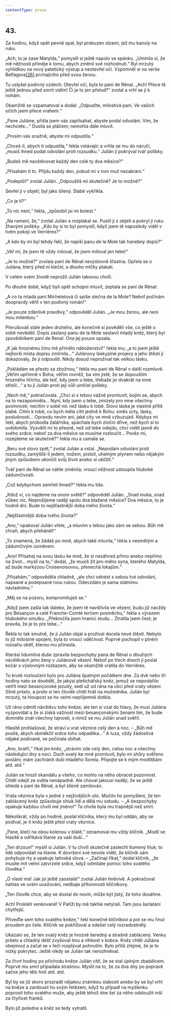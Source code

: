 ```yaml
---
contentType: prose
---
```


## 43.

Za hodinu, když opět pevně spal, byl probuzen slzami, jež mu kanuly na ruku.

„Ach, to je zase Matylda,“ pomyslil si ještě napolo ve spánku. „Umínila si, že mě něžností přiměje k tomu, abych změnil své rozhodnutí.“ Byl mrzutý vyhlídkou na nový patetický výstup a neotevřel oči. Vzpomněl si na verše Belfagora[\[26\]](./resources/undefined) prchajícího před svou ženou.

Tu uslyšel podivný vzdech. Otevřel oči, byla to paní de Rênal. „Ach! Přece tě ještě jednou před smrtí vidím! Či je to jen přelud?“ zvolal a vrhl se jí k nohám.

Okamžitě se vzpamatoval a dodal: „Odpusťte, milostivá paní. Ve vašich očích jsem přece vrahem.“

„Pane Juliáne, přišla jsem vás zapřísahat, abyste podal odvolání. Vím, že nechcete…“ Dusila se pláčem; nemohla dále mluvit.

„Prosím vás snažně, abyste mi odpustila.“

„Chceš-li, abych ti odpustila,“ řekla vstávajíc a vrhla se mu do náručí, „musíš ihned podat odvolání proti rozsudku.“ Julián jí pokrýval tvář polibky.

„Budeš mě navštěvovat každý den celé ty dva měsíce?“

„Přísahám ti to. Přijdu každý den, pokud mi v tom muž nezabrání.“

„Podepíši!“ zvolal Julián. „Odpouštíš mi skutečně? Je to možné?“

Sevřel ji v objetí; byl jako šílený. Slabě vykřikla.

„Co je ti?“

„To nic není,“ řekla, „způsobil jsi mi bolest.“

„Na rameni, že,“ zvolal Julián a rozplakal se. Pustil ji z objetí a pokryl jí ruku žhavými polibky. „Kdo by si to byl pomyslil, když jsem tě naposledy viděl v tvém pokoji ve Verrières?“

„A kdo by mi byl tehdy řekl, že napíši panu de la Mole tak hanebný dopis?“

„Věř mi, že jsem tě vždy miloval, že jsem miloval jen tebe!“

„Je to možné?“ zvolala paní de Rênal nevýslovně šťastna. Opřela se o Juliána, který před ní klečel, a dlouho mlčky plakali.

V celém svém životě neprožil Julián takovou chvíli.

Po dlouhé době, když byli opět schopni mluvit, zeptala se paní de Rênal:

„A co ta mladá paní Micheletová či spíše slečna de la Mole? Neboť počínám doopravdy věřit v ten podivný román!“

„Je pouze zdánlivě pravdivý,“ odpověděl Julián. „Je mou ženou, ale není mou milenkou.“

Přerušovali stále jeden druhého, ale konečně si pověděli vše, co ještě o sobě nevěděli. Dopis zaslaný panu de la Mole sestavil mladý kněz, který byl zpovědníkem paní de Renal. Ona jej pouze opsala.

„K jak hroznému činu mě přimělo náboženství!“ řekla mu; „a to jsem ještě nejhorší místa dopisu zmírnila…“ Juliánovy láskyplné projevy a jeho štěstí jí dokazovaly, že jí odpouští. Nikdy dosud neprožíval tak velkou lásku.

„Pokládám se přesto za zbožnou,“ řekla mu paní de Rênal v další rozmluvě. „Věřím upřímně v Boha; věřím rovněž, ba vím jistě, že se dopouštím hrozného hříchu, ale teď, kdy jsem u tebe, třebaže jsi dvakrát na mne střelil…“ a tu ji Julián proti její vůli umlčel polibky.

„Nech mě,“ pokračovala. „Chci si s tebou vážně promluvit, bojím se, abych na to nezapomněla… Nyní, kdy jsem u tebe, zmizely pro mne všechny povinnosti; necítím v sobě nic než lásku k tobě. Slovo láska je vlastně příliš slabé. Cítím k tobě, co bych měla cítit jedině k Bohu: směs úcty, lásky, poslušnosti… Opravdu nevím ani, jaké city ve mně vzbuzuješ. Kdybys mi řekl, abych probodla žalářníka, spáchala bych zločin dříve, než bych si to uvědomila. Vysvětli mi to přesně, než od tebe odejdu, chci vidět jasně do svého srdce; neboť za dva měsíce se musíme rozloučit… Pověz mi, rozejdeme se skutečně?“ řekla mu a usmála se.

„Beru své slovo zpět,“ zvolal Julián a vstal. „Nepodám odvolání proti rozsudku, zamýšlíš-li jedem, nožem, pistolí, uhelným plynem nebo nějakým jiným způsobem ukončit svůj život anebo si ublížit.“

Tvář paní de Rênal se náhle změnila; vroucí něžnost ustoupila hluboké zádumčivosti.

„Což kdybychom zemřeli ihned?“ řekla mu tiše.

„Kdož ví, co najdeme na onom světě?“ odpověděl Julián. „Snad muka, snad vůbec nic. Neprožijeme raději spolu dva blažené měsíce? Dva měsíce, to je hodně dní. Bude to nejšťastnější doba mého života.“

„Nejšťastnější doba tvého života?“

„Ano,“ opakoval Julián vřele, „a mluvím s tebou jako sám se sebou. Bůh mě chraň, abych přeháněl!“

„To znamená, že žádáš po mně, abych také mluvila,“ řekla s nesmělým a zádumčivým úsměvem.

„Ano! Přísahej na svou lásku ke mně, že si nesáhneš přímo anebo nepřímo na život… mysli na to,“ dodal, „že musíš žít pro mého syna, kterého Matylda, až bude markýzou Croisenoisovou, přenechá lokajům.“

„Přísahám,“ odpověděla chladně, „ale chci odnést s sebou tvé odvolání, napsané a podepsané tvou rukou. Odevzdám je sama státnímu návladnímu.“

„Měj se na pozoru, kompromituješ se.“

„Když jsem zašla tak daleko, že jsem tě navštívila ve vězení, budu již navždy pro Besançon a celé Franche-Comté terčem posměchu,“ řekla s výrazem hlubokého smutku. „Překročila jsem hranici studu… Ztratila jsem čest; je pravda, že je to pro tebe…“

Řekla to tak smutně, že ji Julián objal a prožíval docela nové štěstí. Nebylo to již milostné opojení, byla to vroucí vděčnost. Poprvé pochopil v plném rozsahu oběť, kterou mu přinesla.

Kterási lidumilná duše zpravila bezpochyby pana de Rênal o dlouhých návštěvách jeho ženy v Juliánově vězení. Neboť po třech dnech jí poslal kočár s výslovným rozkazem, aby se okamžitě vrátila do Verrières.

To kruté rozloučení bylo pro Juliána špatným počátkem dne. Za dvě nebo tři hodiny nato se dověděl, že jakýsi pletichářský kněz, jemuž se nepodařilo vetřít mezi besançonské jezuity, sedí už od rána na ulici před vraty vězení. Silně pršelo, a proto si ten člověk chtěl hrát na mučedníka. Julián byl mrzutý, ta hloupost se ho velmi nepříjemně dotkla.

Už ráno odmítl návštěvu toho kněze, ale ten si vzal do hlavy, že musí Juliána vyzpovídat a že si získá vážnost mezi besançonskými ženami tím, že bude domněle znát všechny tajnosti, s nimiž se mu Julián snad svěřil.

Hlasitě prohlašoval, že stráví u vrat věznice celý den a noc. – „Bůh mě posílá, abych obměkčil srdce toho odpadlíka…“ A luza, vždy žádostivá nějaké podívané, se počínala sbíhat.

„Ano, bratři,“ říkal jim kněz, „strávím zde celý den, celou noc a všechny následující dny a noci. Duch svatý ke mně promluvil, bylo mi shůry svěřeno poslání; mám zachránit duši mladého Sorela. Připojte se k mým modlitbám atd. atd.“

Julián se hrozil skandálu a všeho, co mohlo na něho obracet pozornost. Chtěl odejít ze světa nenápadně. Ale choval jakousi naději, že se ještě shledá s paní de Rênal, a byl šíleně zamilován.

Vrata věznice byla v jedné z nejživějších ulic. Mučilo ho pomyšlení, že ten zablácený kněz způsobuje shluk lidí a dělá mu ostudu. – „A bezpochyby opakuje každou chvíli mé jméno!“ Ta chvíle byla mu trapnější než smrt.

Několikrát, vždy po hodině, poslal klíčníka, který mu byl oddán, aby se podíval, je-li kněz ještě před vraty věznice.

„Pane, klečí na obou kolenou v blátě,“ oznamoval mu vždy klíčník. „Modlí se hlasitě a odříkává litanie za vaši duši…“

„Ten drzoun!“ myslil si Julián. V tu chvíli skutečně zaslechl tlumený hluk; to lidé odpovídali na litanie. K dovršení své nevole viděl, že klíčník sám pohybuje rty a opakuje latinská slova. – „Začínají říkat,“ dodal klíčník, „že musíte mít velmi zatvrzelé srdce, když odmítáte pomoc toho svatého člověka.“

„Ó vlasti má! Jak jsi ještě zaostalá!“ zvolal Julián hněvivě. A pokračoval nahlas ve svém uvažování, nedbaje přítomnosti klíčníkovy.

„Ten člověk chce, aby se dostal do novin, může být jistý, že toho dosáhne.

Ach! Prokletí venkované! V Paříži by mě takhle netýrali. Tam jsou šarlatáni chytřejší.

Přiveďte sem toho svatého kněze,“ řekl konečně klíčníkovi a pot se mu řinul proudem po čele. Klíčník se pokřižoval a odešel celý rozradostnělý.

Ukázalo se, že ten svatý kněz je hrozně šeredný a strašně zablácený. Venku pršelo a chladný déšť zvyšoval tmu a vlhkost v kobce. Kněz chtěl Juliána obejmout a začal se v řeči rozplývat pohnutím. Bylo příliš zřejmé, že je to nízký pokrytec. Ještě nikdy se Julián tak nerozhněval.

Za čtvrt hodiny po příchodu kněze Julián cítil, že se stal úplným zbabělcem. Poprvé mu smrt připadala strašnou. Myslil na to, že za dva dny po popravě začne jeho tělo hnít atd. atd.

Byl by se již skoro prozradil nějakou známkou slabosti anebo by se byl vrhl na kněze a zardousil ho svým řetězem, když tu připadl na myšlenku poprosit toho svatého muže, aby ještě téhož dne šel za něho odsloužit mši za čtyřicet franků.

Bylo již poledne a kněz se tedy vytratil.
